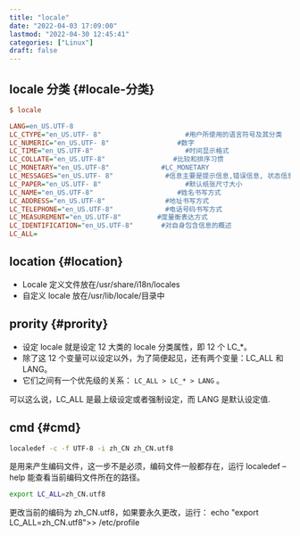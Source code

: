 ```yaml
---
title: "locale"
date: "2022-04-03 17:09:00"
lastmod: "2022-04-30 12:45:41"
categories: ["Linux"]
draft: false
---
```


## locale 分类 {#locale-分类}

```cfg
$ locale

LANG=en_US.UTF-8
LC_CTYPE="en_US.UTF- 8"                     #用户所使用的语言符号及其分类
LC_NUMERIC="en_US.UTF- 8"                 #数字
LC_TIME="en_US.UTF-8"                       #时间显示格式
LC_COLLATE="en_US.UTF-8"                 #比较和排序习惯
LC_MONETARY="en_US.UTF-8"             #LC_MONETARY
LC_MESSAGES="en_US.UTF- 8"             #信息主要是提示信息,错误信息, 状态信息, 标题, 标签, 按钮和菜单等
LC_PAPER="en_US.UTF- 8"                     #默认纸张尺寸大小
LC_NAME="en_US.UTF-8"                     #姓名书写方式
LC_ADDRESS="en_US.UTF-8"               #地址书写方式
LC_TELEPHONE="en_US.UTF-8"             #电话号码书写方式
LC_MEASUREMENT="en_US.UTF-8"         #度量衡表达方式
LC_IDENTIFICATION="en_US.UTF-8"       #对自身包含信息的概述
LC_ALL=
```


## location {#location}

-   Locale 定义文件放在/usr/share/i18n/locales
-   自定义 locale 放在/usr/lib/locale/目录中


## prority {#prority}

-   设定 locale 就是设定 12 大类的 locale 分类属性，即 12 个 LC_\*。
-   除了这 12 个变量可以设定以外，为了简便起见，还有两个变量：LC_ALL 和 LANG。
-   它们之间有一个优先级的关系： `LC_ALL > LC_* > LANG` 。

可以这么说，LC_ALL 是最上级设定或者强制设定，而 LANG 是默认设定值.


## cmd {#cmd}

```bash
localedef -c -f UTF-8 -i zh_CN zh_CN.utf8
```

是用来产生编码文件，这一步不是必须，编码文件一般都存在，运行 localedef –help 能查看当前编码文件所在的路径。

```bash
export LC_ALL=zh_CN.utf8
```

更改当前的编码为 zh_CN.utf8，如果要永久更改，运行： echo "export LC_ALL=zh_CN.utf8"&gt;&gt; /etc/profile